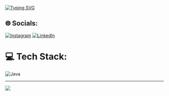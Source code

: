 <a href="https://git.io/typing-svg"><img src="https://readme-typing-svg.demolab.com?font=Fira+Code&size=20&pause=1000&background=000000&center=true&vCenter=true&width=1000&lines=Hello👋+I'm+Yağmur.;🌱I'm+a+Software+Engineer!" alt="Typing SVG" /></a>
<br />

## 🌐 Socials:
[![Instagram](https://img.shields.io/badge/Instagram-%23E4405F.svg?logo=Instagram&logoColor=white)](https://www.instagram.com/yagmurdlr_/) [![LinkedIn](https://img.shields.io/badge/LinkedIn-%230077B5.svg?logo=linkedin&logoColor=white)](https://www.linkedin.com/in/YağmurDalar/)

# 💻 Tech Stack:
![Java](https://img.shields.io/badge/java-%23ED8B00.svg?style=for-the-badge&logo=java&logoColor=white)

---
[![](https://visitcount.itsvg.in/api?id=Yagmurdlrr&icon=0&color=3)](https://visitcount.itsvg.in)
